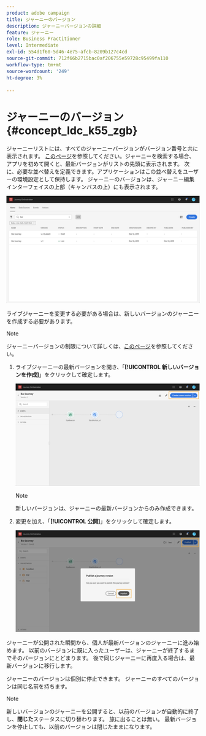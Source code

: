 ```yaml
---
product: adobe campaign
title: ジャーニーのバージョン
description: ジャーニーバージョンの詳細
feature: ジャーニー
role: Business Practitioner
level: Intermediate
exl-id: 554d1f60-5d46-4e75-afcb-8209b127c4cd
source-git-commit: 712f66b2715bac0af206755e59728c95499fa110
workflow-type: tm+mt
source-wordcount: '249'
ht-degree: 3%

---
```


# ジャーニーのバージョン{#concept_ldc_k55_zgb}

ジャーニーリストには、すべてのジャーニーバージョンがバージョン番号と共に表示されます。 [このページ](../building-journeys/using-the-journey-designer.md)を参照してください。ジャーニーを検索する場合、アプリを初めて開くと、最新バージョンがリストの先頭に表示されます。 次に、必要な並べ替えを定義できます。アプリケーションはこの並べ替えをユーザーの環境設定として保持します。 ジャーニーのバージョンは、ジャーニー編集インターフェイスの上部（キャンバスの上）にも表示されます。

![](../assets/journeyversions1.png)

ライブジャーニーを変更する必要がある場合は、新しいバージョンのジャーニーを作成する必要があります。

>[!NOTE]
>
>ジャーニーバージョンの制限について詳しくは、[このページ](../about/limitations.md#journey-versions-limitations)を参照してください。

1. ライブジャーニーの最新バージョンを開き、「**[!UICONTROL 新しいバージョンを作成]**」をクリックして確定します。

   ![](../assets/journeyversions2.png)

   >[!NOTE]
   >
   >新しいバージョンは、ジャーニーの最新バージョンからのみ作成できます。

1. 変更を加え、「**[!UICONTROL 公開]**」をクリックして確定します。

   ![](../assets/journeyversions3.png)

ジャーニーが公開された瞬間から、個人が最新バージョンのジャーニーに進み始めます。 以前のバージョンに既に入ったユーザーは、ジャーニーが終了するまでそのバージョンにとどまります。 後で同じジャーニーに再度入る場合は、最新バージョンに移行します。

ジャーニーのバージョンは個別に停止できます。 ジャーニーのすべてのバージョンは同じ名前を持ちます。

>[!NOTE]
>
>新しいバージョンのジャーニーを公開すると、以前のバージョンが自動的に終了し、**閉じた**&#x200B;ステータスに切り替わります。 旅に出ることは無い。 最新バージョンを停止しても、以前のバージョンは閉じたままになります。
